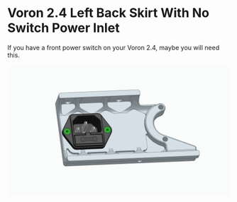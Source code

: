 # Voron 2.4 Left Back Skirt With No Switch Power Inlet

If you have a front power switch on your Voron 2.4, maybe you will need this.

![](Images/Image01.jpg?raw=true)

